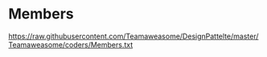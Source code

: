 # Members
https://raw.githubusercontent.com/Teamaweasome/DesignPattelte/master/Teamaweasome/coders/Members.txt
